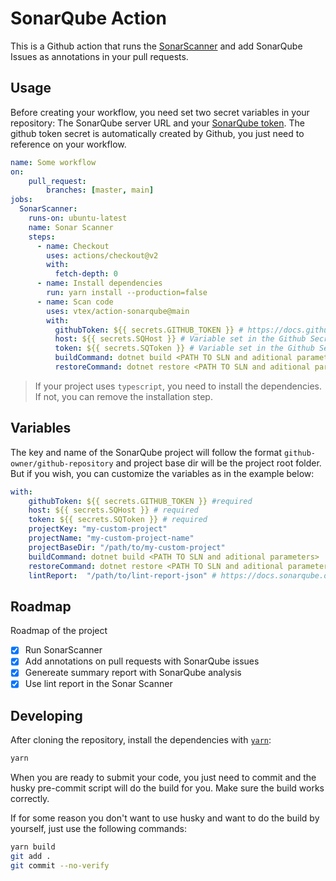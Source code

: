# SonarQube Action

This is a Github action that runs the [SonarScanner](https://docs.sonarqube.org/latest/analysis/scan/sonarscanner/) and add SonarQube Issues as annotations in your pull requests.

## Usage

Before creating your workflow, you need set two secret variables in your repository: The SonarQube server URL and your [SonarQube token](https://docs.sonarqube.org/latest/user-guide/user-token/). The github token secret is automatically created by Github, you just need to reference on your workflow.

```yml
name: Some workflow
on:
    pull_request:
        branches: [master, main]
jobs:
  SonarScanner:
    runs-on: ubuntu-latest
    name: Sonar Scanner
    steps:
      - name: Checkout
        uses: actions/checkout@v2
        with:
          fetch-depth: 0
      - name: Install dependencies
        run: yarn install --production=false
      - name: Scan code
        uses: vtex/action-sonarqube@main
        with:
          githubToken: ${{ secrets.GITHUB_TOKEN }} # https://docs.github.com/en/actions/reference/authentication-in-a-workflow#about-the-github_token-secret
          host: ${{ secrets.SQHost }} # Variable set in the Github Secrets
          token: ${{ secrets.SQToken }} # Variable set in the Github Secrets
          buildCommand: dotnet build <PATH TO SLN and aditional parameters> 
          restoreCommand: dotnet restore <PATH TO SLN and aditional parameters> 
```

> If your project uses `typescript`, you need to install the dependencies. If not, you can remove the installation step.

## Variables

The key and name of the SonarQube project will follow the format `github-owner/github-repository` and project base dir will be the project root folder. But if you wish, you can customize the variables as in the example below:

```yml
with:
    githubToken: ${{ secrets.GITHUB_TOKEN }} #required
    host: ${{ secrets.SQHost }} # required
    token: ${{ secrets.SQToken }} # required
    projectKey: "my-custom-project"
    projectName: "my-custom-project-name"
    projectBaseDir: "/path/to/my-custom-project"
    buildCommand: dotnet build <PATH TO SLN and aditional parameters> 
    restoreCommand: dotnet restore <PATH TO SLN and aditional parameters> 
    lintReport:  "/path/to/lint-report-json" # https://docs.sonarqube.org/pages/viewpage.action?pageId=11639183
```

## Roadmap

Roadmap of the project

- [x] Run SonarScanner
- [x] Add annotations on pull requests with SonarQube issues
- [x] Genereate summary report with SonarQube analysis
- [x] Use lint report in the Sonar Scanner

## Developing

After cloning the repository, install the dependencies with [`yarn`](https://yarnpkg.com):

```sh
yarn
```

When you are ready to submit your code, you just need to commit and the husky pre-commit script will do the build for you. Make sure the build works correctly.

If for some reason you don't want to use husky and want to do the build by yourself, just use the following commands:

```sh
yarn build
git add .
git commit --no-verify
```
